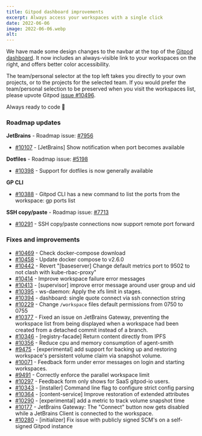 ```yaml
---
title: Gitpod dashboard improvements
excerpt: Always access your workspaces with a single click
date: 2022-06-06
image: 2022-06-06.webp
alt:
---
```


<script>
  import Contributors from "$lib/components/changelog/contributors.svelte";
  import Badge from "$lib/components/changelog/badge.svelte"
</script>

We have made some design changes to the navbar at the top of the [Gitpod dashboard](https://gitpod.io/workspaces). It now includes an always-visible link to your workspaces on the right, and offers better color accessibility.

The team/personal selector at the top left takes you directly to your own projects, or to the projects for the selected team. If you would prefer the team/personal selection to be preserved when you visit the workspaces list, please upvote Gitpod [issue #10496](https://github.com/gitpod-io/gitpod/issues/10496).

Always ready to code 🚀

<p><Contributors usernames="gtsiolis,AlexTugarev" /></p>

### Roadmap updates

<div class="mt-medium">

**JetBrains** - Roadmap issue: [#7956](https://github.com/gitpod-io/gitpod/issues/7956) <Badge text="beta" variant="orange" class="ml-1.5" />

- [#10107](https://github.com/gitpod-io/gitpod/pull/10107) - [JetBrains] Show notification when port becomes available <Contributors usernames="akosyakov,andreafalzetti,mustard-mh" />

</div>
<div class="mt-medium">

**Dotfiles** - Roadmap issue: [#5198](https://github.com/gitpod-io/gitpod/issues/5198)

- [#10398](https://github.com/gitpod-io/gitpod/pull/10398) - Support for dotfiles is now generally available <Contributors usernames="easyCZ,gtsiolis,loujaybee" />

</div>
<div class="mt-medium">

**GP CLI**

- [#10388](https://github.com/gitpod-io/gitpod/pull/10388) - Gitpod CLI has a new command to list the ports from the workspace: gp ports list <Contributors usernames="andreafalzetti,felladrin,mustard-mh" />

</div>
<div class="mt-medium">

**SSH copy/paste** - Roadmap issue: [#7713](https://github.com/gitpod-io/gitpod/issues/7713)

- [#10291](https://github.com/gitpod-io/gitpod/pull/10291) - SSH copy/paste connections now support remote port forward <Contributors usernames="akosyakov,iQQBot,mustard-mh,sagor999" />

</div>

### Fixes and improvements

- [#10469](https://github.com/gitpod-io/gitpod/pull/10469) - Check docker-compose download <Contributors usernames="aledbf,sagor999" />
- [#10458](https://github.com/gitpod-io/gitpod/pull/10458) - Update docker compose to v2.6.0 <Contributors usernames="aledbf,kylos101,sagor999" />
- [#10442](https://github.com/gitpod-io/gitpod/pull/10442) - Revert "[baseserver] Change default metrics port to 9502 to not clash with kube-rbac-proxy" <Contributors usernames="aledbf,kylos101" />
- [#10414](https://github.com/gitpod-io/gitpod/pull/10414) - Improve workspace failure error messages <Contributors usernames="csweichel,sagor999" />
- [#10413](https://github.com/gitpod-io/gitpod/pull/10413) - [supervisor] improve error message around user group and uid <Contributors usernames="iQQBot,sagor999" />
- [#10395](https://github.com/gitpod-io/gitpod/pull/10395) - ws-daemon: Apply the xfs limit in stages. <Contributors usernames="jenting,kylos101,utam0k" />
- [#10394](https://github.com/gitpod-io/gitpod/pull/10394) - dashboard: single quote connect via ssh connection string <Contributors usernames="easyCZ,ghuntley" />
- [#10229](https://github.com/gitpod-io/gitpod/pull/10229) - Change `/workspace` files default permissions from 0750 to 0755 <Contributors usernames="kylos101,mustard-mh,sagor999" />
- [#10377](https://github.com/gitpod-io/gitpod/pull/10377) - Fixed an issue on JetBrains Gateway, preventing the workspace list from being displayed when a workspace had been created from a detached commit instead of a branch. <Contributors usernames="felladrin,geropl,mustard-mh" />
- [#10346](https://github.com/gitpod-io/gitpod/pull/10346) - [registry-facade] Return content directly from IPFS <Contributors usernames="aledbf,csweichel" />
- [#10356](https://github.com/gitpod-io/gitpod/pull/10356) - Reduce cpu and memory consumption of agent-smith <Contributors usernames="Furisto,utam0k" />
- [#9475](https://github.com/gitpod-io/gitpod/pull/9475) - [experimental] add support for backing up and restoring workspace's persistent volume claim via snapshot volume. <Contributors usernames="aledbf,corneliusludmann,easyCZ,jenting,sagor999" />
- [#10071](https://github.com/gitpod-io/gitpod/pull/10071) - Feedback form under error messages on login and starting workspaces. <Contributors usernames="andrew-farries,gtsiolis,jldec,laushinka" />
- [#9491](https://github.com/gitpod-io/gitpod/pull/9491) - Correctly enforce the parallel workspace limit <Contributors usernames="AlexTugarev,akosyakov,andrew-farries,csweichel,geropl,meysholdt" />
- [#10297](https://github.com/gitpod-io/gitpod/pull/10297) - Feedback form only shows for SaaS gitpod-io users. <Contributors usernames="easyCZ,laushinka" />
- [#10343](https://github.com/gitpod-io/gitpod/pull/10343) - [installer] Command line flag to configure strict config parsing <Contributors usernames="corneliusludmann,easyCZ,geropl" />
- [#10364](https://github.com/gitpod-io/gitpod/pull/10364) - [content-service] Improve restoration of extended attributes <Contributors usernames="aledbf,utam0k" />
- [#10290](https://github.com/gitpod-io/gitpod/pull/10290) - [experimental] add a metric to track volume snapshot time <Contributors usernames="Furisto,jenting,sagor999" />
- [#10177](https://github.com/gitpod-io/gitpod/pull/10177) - JetBrains Gateway: The "Connect" button now gets disabled while a JetBrains Client is connected to the workspace. <Contributors usernames="akosyakov,felladrin,iQQBot,yaohui-wyh" />
- [#10280](https://github.com/gitpod-io/gitpod/pull/10280) - [initializer] Fix issue with publicly signed SCM's on a self-signed Gitpod instance <Contributors usernames="Pothulapati,corneliusludmann,csweichel" />
